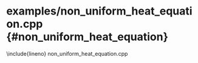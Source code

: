 # examples/non_uniform_heat_equation.cpp {#non_uniform_heat_equation}

<!--
Copyright (C) The DDC development team, see COPYRIGHT.md file

SPDX-License-Identifier: MIT
-->

\include{lineno} non_uniform_heat_equation.cpp
